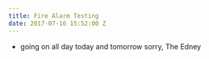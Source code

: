 ```yaml
---
title: Fire Alarm Testing
date: 2017-07-16 15:52:00 Z
---
```


- going on all day today and tomorrow
sorry, The Edney